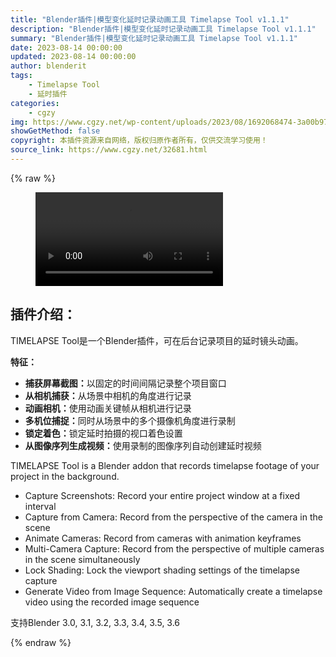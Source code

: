 ```yaml
---
title: "Blender插件|模型变化延时记录动画工具 Timelapse Tool v1.1.1"
description: "Blender插件|模型变化延时记录动画工具 Timelapse Tool v1.1.1"
summary: "Blender插件|模型变化延时记录动画工具 Timelapse Tool v1.1.1"
date: 2023-08-14 00:00:00
updated: 2023-08-14 00:00:00
author: blenderit
tags: 
    - Timelapse Tool
    - 延时插件
categories:
    - cgzy
img: https://www.cgzy.net/wp-content/uploads/2023/08/1692068474-3a00b973841276b.webp
showGetMethod: false
copyright: 本插件资源来自网络，版权归原作者所有，仅供交流学习使用！
source_link: https://www.cgzy.net/32681.html
---
```


{% raw %}
<figure class="wp-block-video aligncenter"><video controls src="http://cloud.video.taobao.com/play/u/null/p/1/e/6/t/1/423398530294.mp4"></video></figure><div class="wp-block-pandastudio-title"><div class="title_style_01"><h2 id="h2-0">插件介绍：</h2></div></div><p class="is-style-text-indent-2em">TIMELAPSE Tool是一个Blender插件，可在后台记录项目的延时镜头动画。</p><p><strong>特征：</strong></p><ul>
<li><strong>捕获屏幕截图：</strong>以固定的时间间隔记录整个项目窗口</li>



<li><strong>从相机捕获：</strong>从场景中相机的角度进行记录</li>



<li><strong>动画相机：</strong>使用动画关键帧从相机进行记录</li>



<li><strong>多机位捕捉：</strong>同时从场景中的多个摄像机角度进行录制</li>



<li><strong>锁定着色：</strong>锁定延时拍摄的视口着色设置</li>



<li><strong>从图像序列生成视频：</strong>使用录制的图像序列自动创建延时视频</li>
</ul><p>TIMELAPSE Tool is a Blender addon that records timelapse footage of your project in the background.</p><ul>
<li>Capture Screenshots: Record your entire project window at a fixed interval</li>



<li>Capture from Camera: Record from the perspective of the camera in the scene</li>



<li>Animate Cameras: Record from cameras with animation keyframes</li>



<li>Multi-Camera Capture: Record from the perspective of multiple cameras in the scene simultaneously</li>



<li>Lock Shading: Lock the viewport shading settings of the timelapse capture</li>



<li>Generate Video from Image Sequence: Automatically create a timelapse video using the recorded image sequence</li>
</ul><div class="wp-block-pandastudio-tips"><div class="tip success "><p>支持Blender 3.0, 3.1, 3.2, 3.3, 3.4, 3.5, 3.6</p>
</div></div>
<div style="display: none">cgzy</div>
{% endraw %}